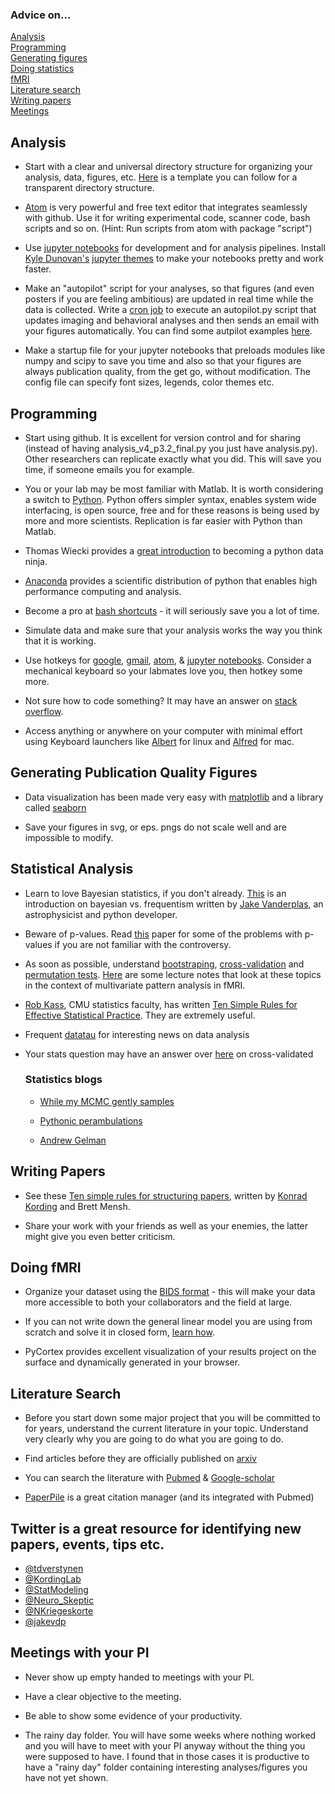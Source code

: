 ### Advice on...

[Analysis](#analysis)   
[Programming](#programming)   
[Generating figures](#generating-publication-quality-figures)    
[Doing statistics](#statistical-analysis)      
[fMRI](#doing-fmri)  
[Literature search](#literature-search)  
[Writing papers](#writing-papers)   
[Meetings](#meetings-with-your-pi)     
##
## Analysis 
* Start with a clear and universal directory structure for organizing your analysis, data, figures, etc. [Here](http://nikola.me/folder_structure.html) is a template you can follow for a transparent directory structure.  

* [Atom](https://atom.io/) is very powerful and free text editor that integrates seamlessly with github. 
Use it for writing experimental code, scanner code, bash scripts and so on. 
(Hint: Run scripts from atom with package "script")

* Use [jupyter notebooks](http://jupyter.readthedocs.io/en/latest/index.html) for development and for analysis pipelines. Install [Kyle Dunovan's](https://github.com/dunovank) [jupyter themes](https://github.com/dunovank/jupyter-themes) to make your notebooks pretty and work faster. 

* Make an "autopilot" script for your analyses, so that figures (and even posters if you are feeling ambitious) are updated in real time while the data is collected. Write a [cron job](http://www.adminschoice.com/crontab-quick-reference) to execute an autopilot.py script that updates imaging and behavioral analyses and then sends an email with your figures automatically. You can find some autpilot examples [here](https://github.com/pbeukema/rsaRemap/blob/master/modmap_autopilot.py). 

* Make a startup file for your jupyter notebooks that preloads modules like numpy and scipy to save you time and also so that your figures are always publication quality, from the get go, without modification. The config file can specify font sizes, legends, color themes etc.

##  Programming 
* Start using github. It is excellent for version control and for sharing (instead of having analysis_v4_p3.2_final.py you just have analysis.py). Other researchers can replicate exactly what you did. This will save you time, if someone emails you for example. 

* You or your lab may be most familiar with Matlab. It is worth considering a switch to [Python](https://www.python.org/). Python offers simpler syntax, enables system wide interfacing, is open source, free and for these reasons is being used by more and more scientists. Replication is far easier with Python than Matlab. 

* Thomas Wiecki provides a [great introduction](http://nbviewer.jupyter.org/format/slides/github/twiecki/pydata_ninja/blob/master/PyData%20Ninja.ipynb#/) to becoming a python data ninja.

* [Anaconda](https://www.continuum.io/downloads) provides a scientific distribution of python that enables high performance computing and analysis. 

* Become a pro at [bash shortcuts](https://ss64.com/bash/syntax-keyboard.html) - it will seriously save you a lot of time. 

* Simulate data and make sure that your analysis works the way you think that it is working. 

* Use hotkeys for [google](https://support.google.com/chrome/answer/157179?hl=en), [gmail](https://support.google.com/mail/answer/6594?co=GENIE.Platform%3DDesktop&hl=en), [atom](https://github.com/nwinkler/atom-keyboard-shortcuts), & [jupyter notebooks](https://www.dataquest.io/blog/jupyter-notebook-tips-tricks-shortcuts/). Consider a mechanical keyboard so your labmates love you, then hotkey some more. 

* Not sure how to code something? It may have an answer on [stack overflow](https://stackoverflow.com/). 

* Access anything or anywhere on your computer with minimal effort using Keyboard launchers like [Albert](https://github.com/albertlauncher/albert) for linux and [Alfred](https://www.alfredapp.com/) for mac. 

##  Generating Publication Quality Figures
* Data visualization has been made very easy with [matplotlib](https://matplotlib.org) and a library called [seaborn](http://seaborn.pydata.org/index.html)  

* Save your figures in svg, or eps. pngs do not scale well and are impossible to modify.
##  Statistical Analysis
* Learn to love Bayesian statistics, if you don't already. 
[This](http://jakevdp.github.io/blog/2014/03/11/frequentism-and-bayesianism-a-practical-intro/) is an introduction on bayesian vs. frequentism written by [Jake Vanderplas](https://staff.washington.edu/jakevdp/), an astrophysicist and python developer. 


* Beware of p-values. Read [this](http://ejwagenmakers.com/2007/pValueProblems.pdf) paper for some of the problems with p-values if you are not familiar with the controversy.


* As soon as possible, understand [bootstraping](https://en.wikipedia.org/wiki/Bootstrapping), [cross-validation](https://en.wikipedia.org/wiki/Cross-validation_(statistics)) and [permutation tests](https://en.wikipedia.org/wiki/Resampling_(statistics)). [Here](https://docs.google.com/presentation/d/11TozBxAaON1eFXeL6aK1USLtJyAbUaHhskcPkI0FLbc/edit#slide=id.g138cbbed1a_0_0 ) are some lecture notes that look at these topics in the context of multivariate pattern analysis in fMRI. 

* [Rob Kass](http://www.stat.cmu.edu/~kass/), CMU statistics faculty, has written [Ten Simple Rules for Effective Statistical Practice](http://journals.plos.org/ploscompbiol/article?id=10.1371/journal.pcbi.1004961). They are extremely useful. 

* Frequent [datatau](http://www.datatau.com/) for interesting news on data analysis

* Your stats question may have an answer over [here](https://stats.stackexchange.com/) on cross-validated

  ###  Statistics blogs
  * [While my MCMC gently samples](http://twiecki.github.io/)

  * [Pythonic perambulations](http://jakevdp.github.io/)

  * [Andrew Gelman ](http://andrewgelman.com/) 

##  Writing Papers
* See these [Ten simple rules for structuring papers](http://biorxiv.org/content/biorxiv/early/2016/11/28/088278.full.pdf
), written by [Konrad Kording](http://koerding.com/) and Brett Mensh. 

* Share your work with your friends as well as your enemies, the latter might give you even better criticism.
##  Doing fMRI
* Organize your dataset using the [BIDS format](http://bids.neuroimaging.io/) - this will make your data more accessible to both your collaborators and the field at large. 

* If you can not write down the general linear model you are using from scratch and solve it in closed form, [learn how](http://www.brainvoyager.com/bvqx/doc/UsersGuide/StatisticalAnalysis/TheGeneralLinearModel.html).  

* PyCortex provides excellent visualization of your results project on the surface and dynamically generated in your browser. 
##  Literature Search
* Before you start down some major project that you will be committed to for years, understand the current literature in your topic. Understand very clearly why you are going to do what you are going to do. 

* Find articles before they are officially published on [arxiv](http://biorxiv.org/)

* You can search the literature with [Pubmed](https://www.ncbi.nlm.nih.gov/pubmed/) & [Google-scholar](https://scholar.google.com)

* [PaperPile](https://paperpile.com) is a great citation manager (and its integrated with Pubmed)

## Twitter is a great resource for identifying new papers, events, tips etc. 
* [@tdverstynen](https://twitter.com/tdverstynen?lang=en)  
* [@KordingLab](https://twitter.com/kordinglab?lang=en)  
* [@StatModeling](https://twitter.com/StatModeling?lang=en)  
* [@Neuro_Skeptic](https://twitter.com/Neuro_Skeptic?lang=en)  
* [@NKriegeskorte](https://twitter.com/NKriegeskorte?lang=en)  
* [@jakevdp](https://twitter.com/jakevdp?lang=en)  

##  Meetings with your PI
* Never show up empty handed to meetings with your PI.
* Have a clear objective to the meeting.
* Be able to show some evidence of your productivity. 

* The rainy day folder. You will have some weeks where nothing worked and you will have to meet with your PI anyway without the thing you were supposed to have. I found that in those cases it is productive to have a "rainy day" folder containing interesting analyses/figures you have not yet shown. 
